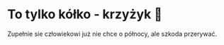 # To tylko kółko - krzyżyk 👀

Zupełnie sie człowiekowi już nie chce o północy, ale szkoda przerywać.
